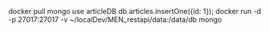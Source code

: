 docker pull mongo
use articleDB
db.articles.insertOne({id: 1});
docker run -d -p 27017:27017 -v ~/localDev/MEN_restapi/data:/data/db mongo
